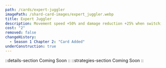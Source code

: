 ```yaml
---
path: /cards/expert-juggler
imagePath: /shard-card-images/expert_juggler.webp
title: Expert Juggler
description: Movement speed +50% and damage reduction +25% when switching from your primary weapon after firing.
cost: "2"
removed: false
changeHistory:
  - Season 1 Chapter 2: "Card Added"
underConstruction: true
---
```

::details-section
Coming Soon
::
::strategies-section
Coming Soon
::